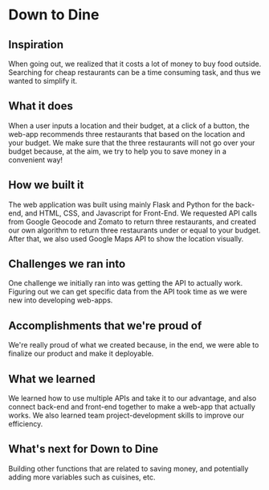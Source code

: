 # Down to Dine

## Inspiration
When going out, we realized that it costs a lot of money to buy food outside. Searching for cheap restaurants can be a time consuming task, and thus we wanted to simplify it.

## What it does
When a user inputs a location and their budget, at a click of a button, the web-app recommends three restaurants that based on the location and your budget. We make sure that the three restaurants will not go over your budget because, at the aim, we try to help you to save money in a convenient way!

## How we built it
The web application was built using mainly Flask and Python for the back-end, and HTML, CSS, and Javascript for Front-End. We requested API calls from Google Geocode and Zomato to return three restaurants, and created our own algorithm to return three restaurants under or equal to your budget. After that, we also used Google Maps API to show the location visually.

## Challenges we ran into
One challenge we initially ran into was getting the API to actually work. Figuring out we can get specific data from the API took time as we were new into developing web-apps.

## Accomplishments that we're proud of
We're really proud of what we created because, in the end, we were able to finalize our product and make it deployable.

## What we learned
We learned how to use multiple APIs and take it to our advantage, and also connect back-end and front-end together to make a web-app that actually works. We also learned team project-development skills to improve our efficiency.

## What's next for Down to Dine
Building other functions that are related to saving money, and potentially adding more variables such as cuisines, etc.
